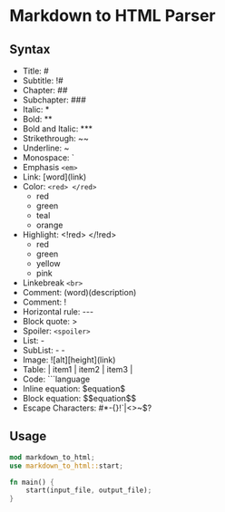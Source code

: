 # Markdown to HTML Parser

## Syntax

* Title: #
* Subtitle: !#
* Chapter: ##
* Subchapter: ###
* Italic: *
* Bold: **
* Bold and Italic: ***
* Strikethrough: ~~
* Underline: ~
* Monospace: `
* Emphasis `<em>`
* Link: [word](link\)
* Color: `<red> </red>`
  * red
  * green
  * teal
  * orange
* Highlight: <!red> </!red>
  * red
  * green
  * yellow
  * pink
* Linkebreak `<br>`
* Comment: (word)(description)
* Comment: !
* Horizontal rule: ---
* Block quote: >
* Spoiler: `<spoiler>`
* List: -
* SubList: - -
* Image: ![alt][height](link\)
* Table: | item1 | item2 | item3 |
* Code: ```language
* Inline equation: $equation\$
* Block equation: $$equation\$\$
* Escape Characters: #*-[](){}!`|<>~$?

## Usage

```rust
mod markdown_to_html;
use markdown_to_html::start;

fn main() {
	start(input_file, output_file);
}
```
